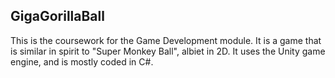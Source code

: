 ## GigaGorillaBall

This is the coursework for the Game Development module. It is a game that is similar in spirit to "Super Monkey Ball", albiet in 2D. It uses the Unity game engine, and is mostly coded in C#. 
 
